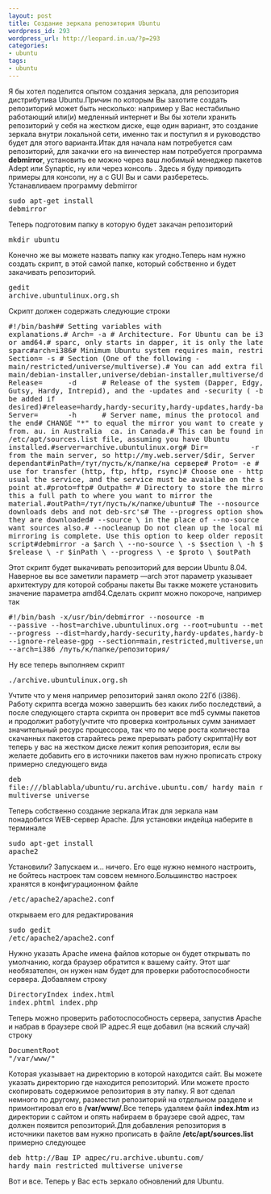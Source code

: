 ```yaml
---
layout: post
title: Создание зеркала репозитория Ubuntu
wordpress_id: 293
wordpress_url: http://leopard.in.ua/?p=293
categories:
- ubuntu
tags:
- ubuntu
---
```

Я бы хотел поделится опытом создания зеркала, для репозитория дистрибутива Ubuntu.Причин по которым Вы захотите создать репозиторий может быть несколько: например у Вас нестабильно работающий или(и) медленный интернет и Вы бы хотели хранить репозиторий у себя на жестком диске, еще один вариант, это создание зеркала внутри локальной сети, именно так и поступил я и руководство будет для этого варианта.<!--more-->Итак для начала нам потребуется сам репозиторий, для закачки его на винчестер нам потребуется программа **debmirror**, установить ее можно через ваш любимый менеджер пакетов Adept или Synaptic, ну или через консоль . Здесь я буду приводить примеры для консоли, ну а с GUI Вы и сами разберетесь. Устанавливаем программу  debmirror<pre lang="bash">sudo apt-get install debmirror</pre>Теперь подготовим папку в которую будет закачан репозиторий<pre lang="bash">mkdir ubuntu</pre>Конечно же вы можете назвать папку как угодно.Теперь нам нужно создать скрипт, в этой самой папке, который собственно и будет закачивать репозиторий.<pre lang="bash">gedit archive.ubuntulinux.org.sh</pre>Скрипт должен содержать следующие строки<pre lang="bash">#!/bin/bash## Setting variables with explanations.# Arch=         -a      # Architecture. For Ubuntu can be i386, powerpc or amd64.# sparc, only starts in dapper, it is only the later models of sparc#arch=i386# Minimum Ubuntu system requires main, restricted# Section=      -s      # Section (One of the following - main/restricted/universe/multiverse).# You can add extra file with $Section/debian-installer. ex: main/debian-installer,universe/debian-installer,multiverse/debian-installer,restricted/debian-installer#section=main,restricted,universe,multiverse# Release=      -d      # Release of the system (Dapper, Edgy, Feisty, Gutsy, Hardy, Intrepid), and the -updates and -security ( -backports can be added if desired)#release=hardy,hardy-security,hardy-updates,hardy-backports# Server=       -h      # Server name, minus the protocol and the path at the end# CHANGE "*" to equal the mirror you want to create your mirror from. au. in Australia  ca. in Canada.# This can be found in your own /etc/apt/sources.list file, assuming you have Ubuntu installed.#server=archive.ubuntulinux.org# Dir=          -r      # Path from the main server, so http://my.web.server/$dir, Server dependant#inPath=/тут/пусть/к/папке/на сервере# Proto=        -e      # Protocol to use for transfer (http, ftp, hftp, rsync)# Choose one - http is most usual the service, and the service must be avaialbe on the server you point at.#proto=ftp# Outpath=              # Directory to store the mirror in# Make this a full path to where you want to mirror the material.#outPath=/тут/пусть/к/папке/ubuntu# The --nosource option only downloads debs and not deb-src's# The --progress option shows files as they are downloaded# --source \ in the place of --no-source \ if you want sources also.# --nocleanup  Do not clean up the local mirror after mirroring is complete. Use this option to keep older repository# Start script#debmirror       -a $arch \                --no-source \                -s $section \                -h $server \                -d $release \                -r $inPath \                --progress \                -e $proto \                $outPath</pre>Этот скрипт будет выкачивать репозиторий для версии Ubuntu 8.04. Наверное вы все заметили параметр —arch этот параметр указывает архитектуру для которой собраны пакеты Вы также можете установить значение параметра amd64.Сделать скрипт можно покороче, например так<pre lang="bash">#!/bin/bash -x/usr/bin/debmirror --nosource -m --passive --host=archive.ubuntulinux.org \--root=ubuntu --method=ftp --progress \--dist=hardy,hardy-security,hardy-updates,hardy-backports \--ignore-release-gpg --section=main,restricted,multiverse,universe \--arch=i386 /путь/к/папке/репозитория/</pre>Ну все теперь выполняем скрипт<pre lang="bash">./archive.ubuntulinux.org.sh</pre>Учтите что у меня например репозиторий занял около 22Гб (i386). Работу скрипта всегда можно завершить без каких либо последствий, а после следующего старта скрипта он проверит все md5 суммы пакетов и продолжит работу(учтите что проверка контрольных сумм занимает значительный ресурс процессора, так что по мере роста количества скачанных пакетов старайтесь реже прерывать работу скрипта)Ну вот теперь у вас на жестком диске лежит копия репозитория, если вы желаете добавить его в источники пакетов вам нужно прописать строку примерно следующего вида<pre lang="bash">deb file:///blablabla/ubuntu/ru.archive.ubuntu.com/ hardy main restricted multiverse universe</pre>Теперь собственно создание зеркала.Итак для зеркала нам понадобится WEB-сервер Apache. Для установки индейца наберите в терминале<pre lang="bash">sudo apt-get install apache2</pre>Установили? Запускаем и... ничего. Его еще нужно немного настроить, не бойтесь настроек там совсем немного.Большинство настроек хранятся в конфигурационном файле<pre lang="bash">/etc/apache2/apache2.conf</pre>открываем его для редактирования<pre lang="bash">sudo gedit /etc/apache2/apache2.conf</pre>Нужно указать Apache имена файлов которые он будет открывать по умолчанию, когда браузер обратится к вашему сайту. Этот шаг необязателен, он нужен нам будет для проверки работоспособности сервера. Добавляем строку<pre lang="bash">DirectoryIndex index.html index.phtml index.php</pre>Теперь можно проверить работоспособность сервера, запустив Apache и набрав в браузере свой IP адрес.Я еще добавил (на всякий случай) строку<pre lang="bash">DocumentRoot "/var/www/"</pre>Которая указывает на директорию в которой находится сайт. Вы можете указать директорию где находится репозиторий. Или можете просто скопировать содержимое репозитория в эту папку. Я вот сделал немного по другому, разместил репозиторий на отдельном разделе и примонтировал его в **/var/www/**.Все теперь удаляем файл **index.htm** из директории с сайтом и опять набираем в браузере свой адрес, там должен появится репозиторий.Для добавления репозитория в источники пакетов вам нужно прописать в файле **/etc/apt/sources.list** примерно следующее<pre lang="bash">deb http://Ваш IP адрес/ru.archive.ubuntu.com/ hardy main restricted multiverse universe</pre>Вот и все. Теперь у Вас есть зеркало обновлений для Ubuntu.
